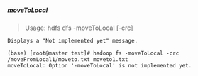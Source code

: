 

##### [moveToLocal](https://hadoop.apache.org/docs/r2.6.5/hadoop-project-dist/hadoop-common/FileSystemShell.html#moveToLocal)

> Usage: hdfs dfs -moveToLocal [-crc] <src> <dst>
```
Displays a "Not implemented yet" message.

```
```
(base) [root@master test]# hadoop fs -moveToLocal -crc  /moveFromLocal1/moveto.txt moveto1.txt
moveToLocal: Option '-moveToLocal' is not implemented yet.
```

